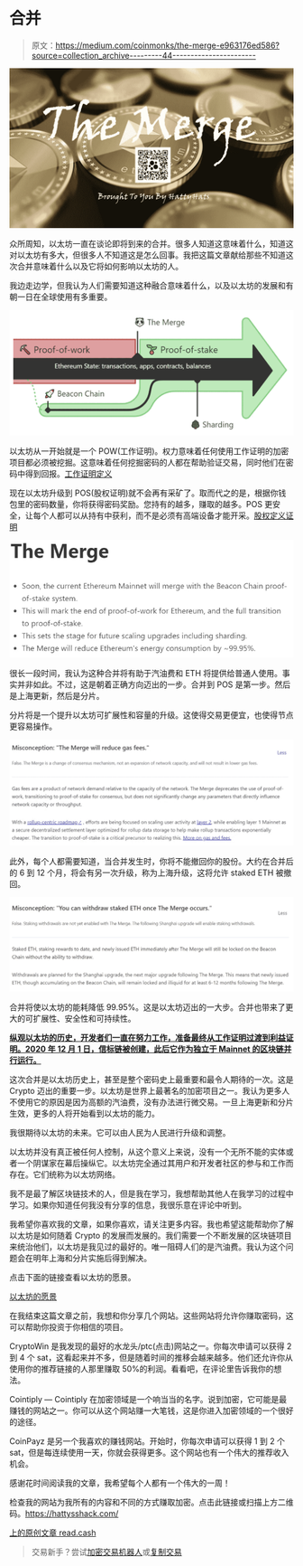 # 合并

> 原文：<https://medium.com/coinmonks/the-merge-e963176ed586?source=collection_archive---------44----------------------->

![](img/c2691c5ac17c03f9266778a96a62c144.png)

众所周知，以太坊一直在谈论即将到来的合并。很多人知道这意味着什么，知道这对以太坊有多大，但很多人不知道这是怎么回事。我把这篇文章献给那些不知道这次合并意味着什么以及它将如何影响以太坊的人。

我边走边学，但我认为人们需要知道这种融合意味着什么，以及以太坊的发展和有朝一日在全球使用有多重要。

![](img/dc45bbf8b31b422c4e320745966dc9e5.png)

以太坊从一开始就是一个 POW(工作证明)。权力意味着任何使用工作证明的加密项目都必须被挖掘。这意味着任何挖掘密码的人都在帮助验证交易，同时他们在密码中得到回报。[工作证明定义](https://www.investopedia.com/terms/p/proof-work.asp)

现在以太坊升级到 POS(股权证明)就不会再有采矿了。取而代之的是，根据你钱包里的密码数量，你将获得密码奖励。您持有的越多，赚取的越多。POS 更安全，让每个人都可以从持有中获利，而不是必须有高端设备才能开采。[股权定义证明](https://www.investopedia.com/terms/p/proof-stake-pos.asp#:~:text=Proof-of-stake%20is%20a,and%20keeping%20the%20database%20secure.)

![](img/ff95b4855997dc4d9b3c875b44807d2b.png)

很长一段时间，我认为这种合并将有助于汽油费和 ETH 将提供给普通人使用。事实并非如此。不过，这是朝着正确方向迈出的一步。合并到 POS 是第一步。然后是上海更新，然后是分片。

分片将是一个提升以太坊可扩展性和容量的升级。这使得交易更便宜，也使得节点更容易操作。

![](img/7b653ef6d2686e380b29630e1afedede.png)

此外，每个人都需要知道，当合并发生时，你将不能撤回你的股份。大约在合并后的 6 到 12 个月，将会有另一次升级，称为上海升级，这将允许 staked ETH 被撤回。

![](img/23a17caa3fd8e1f11cd11bbbc358a02e.png)

合并将使以太坊的能耗降低 99.95%。这是以太坊迈出的一大步。合并也带来了更大的可扩展性、安全性和可持续性。

[**纵观以太坊的历史，开发者们一直在努力工作，准备最终从工作证明过渡到利益证明。2020 年 12 月 1 日，信标链被创建，此后它作为独立于 Mainnet 的区块链并行运行。**](https://ethereum.org/en/upgrades/merge/)

这次合并是以太坊历史上，甚至是整个密码史上最重要和最令人期待的一次。这是 Crypto 迈出的重要一步。以太坊是世界上最著名的加密项目之一。我认为更多人不使用它的原因是因为高额的汽油费，没有办法进行微交易。一旦上海更新和分片生效，更多的人将开始看到以太坊的能力。

我很期待以太坊的未来。它可以由人民为人民进行升级和调整。

以太坊并没有真正被任何人控制，从这个意义上来说，没有一个无所不能的实体或者一个阴谋家在幕后操纵它。以太坊完全通过其用户和开发者社区的参与和工作而存在。它们统称为以太坊网络。

我不是最了解区块链技术的人，但是我在学习，我想帮助其他人在我学习的过程中学习。如果你知道任何我没有分享的信息，我很乐意在评论中听到。

我希望你喜欢我的文章，如果你喜欢，请关注更多内容。我也希望这能帮助你了解以太坊是如何随着 Crypto 的发展而发展的。我们需要一个不断发展的区块链项目来统治他们，以太坊是我见过的最好的。唯一阻碍人们的是汽油费。我认为这个问题会在明年上海和分片实施后得到解决。

点击下面的链接查看以太坊的愿景。

[以太坊的愿景](https://ethereum.org/en/upgrades/vision/)

在我结束这篇文章之前，我想和你分享几个网站。这些网站将允许你赚取密码，这可以帮助你投资于你相信的项目。

CryptoWin 是我发现的最好的水龙头/ptc(点击)网站之一。你每次申请可以获得 2 到 4 个 sat，这看起来并不多，但是随着时间的推移会越来越多。他们还允许你从使用你的推荐链接的人那里赚取 50%的利润。看看吧，在评论里告诉我你的想法。

Cointiply — Cointiply 在加密领域是一个响当当的名字。说到加密，它可能是最赚钱的网站之一。你可以从这个网站赚一大笔钱，这是你进入加密领域的一个很好的途径。

CoinPayz 是另一个我喜欢的赚钱网站。开始时，你每次申请可以获得 1 到 2 个 sat，但是每连续使用一天，你就会获得更多。这个网站也有一个伟大的推荐收入机会。

感谢花时间阅读我的文章，我希望每个人都有一个伟大的一周！

检查我的网站为我所有的内容和不同的方式赚取加密。点击此链接或扫描上方二维码。https://hattysshack.com/

[上的原创文章 read.cash](https://read.cash/@HattyHats/the-merge-bddc76b7)

> 交易新手？尝试[加密交易机器人](/coinmonks/crypto-trading-bot-c2ffce8acb2a)或[复制交易](/coinmonks/top-10-crypto-copy-trading-platforms-for-beginners-d0c37c7d698c)